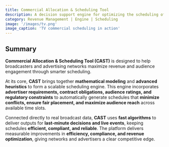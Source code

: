 ```yaml
---
title: Commercial Allocation & Scheduling Tool
description: A decision support engine for optimizing the scheduling of TV commercials, balancing audience reach, advertiser demands, and network constraints.
category: Revenue Management | Engine | Scheduling
image: '/images/tv.png'
image_caption: 'TV commercial scheduling in action'
---
```


## Summary

**Commercial Allocation & Scheduling Tool (CAST)** is designed to help broadcasters and advertising networks maximize revenue and audience engagement through smarter scheduling.  

At its core, **CAST** brings together **mathematical modeling** and **advanced heuristics** to form a scalable scheduling engine. This engine incorporates **advertiser requirements, contract obligations, audience ratings, and regulatory constraints** to automatically generate schedules that **minimize conflicts, ensure fair placement, and maximize audience reach** across available time slots.  

Connected directly to real broadcast data, **CAST** uses **fast algorithms** to deliver outputs for **last-minute decisions and live events**, keeping schedules **efficient, compliant, and reliable**. The platform delivers measurable improvements in **efficiency, compliance, and revenue optimization**, giving networks and advertisers a clear competitive edge.  
